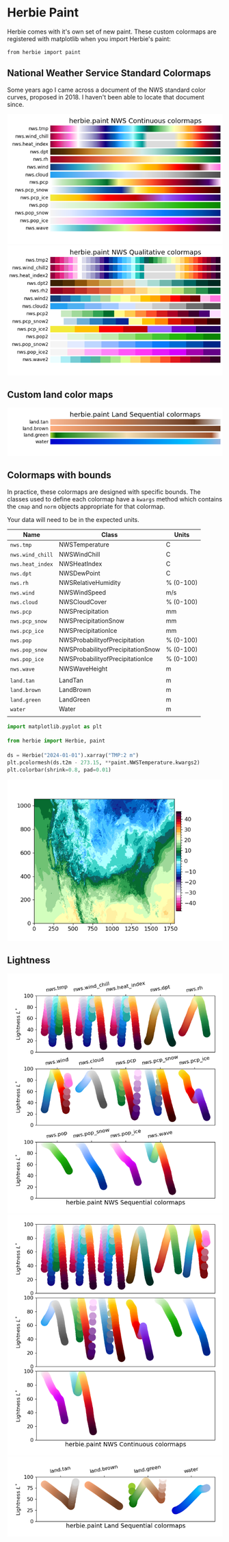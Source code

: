 # Herbie Paint

Herbie comes with it's own set of new paint. These custom colormaps are registered with matplotlib when you import Herbie's paint:

```
from herbie import paint
```

## National Weather Service Standard Colormaps

Some years ago I came across a document of the NWS standard color curves, proposed in 2018. I haven't been able to locate that document since.

![](../../../_static/paint/NWS_Continuous.png)
![](../../../_static/paint/NWS_Qualitative.png)

## Custom land color maps

![](../../../_static/paint/Land_Sequential.png)

## Colormaps with bounds

In practice, these colormaps are designed with specific bounds. The classes used to define each colormap have a `kwargs` method which contains the `cmap` and `norm` objects appropriate for that colormap.

Your data will need to be in the expected units.

| Name             | Class                             | Units     |
| ---------------- | --------------------------------- | --------- |
| `nws.tmp`        | NWSTemperature                    | C         |
| `nws.wind_chill` | NWSWindChill                      | C         |
| `nws.heat_index` | NWSHeatIndex                      | C         |
| `nws.dpt`        | NWSDewPoint                       | C         |
| `nws.rh`         | NWSRelativeHumidity               | % (0-100) |
| `nws.wind`       | NWSWindSpeed                      | m/s       |
| `nws.cloud`      | NWSCloudCover                     | % (0-100) |
| `nws.pcp`        | NWSPrecipitation                  | mm        |
| `nws.pcp_snow`   | NWSPrecipitationSnow              | mm        |
| `nws.pcp_ice`    | NWSPrecipitationIce               | mm        |
| `nws.pop`        | NWSProbabilityofPrecipitation     | % (0-100) |
| `nws.pop_snow`   | NWSProbabilityofPrecipitationSnow | % (0-100) |
| `nws.pop_ice`    | NWSProbabilityofPrecipitationIce  | % (0-100) |
| `nws.wave`       | NWSWaveHeight                     | m         |
|                  |                                   |           |
| `land.tan`       | LandTan                           | m         |
| `land.brown`     | LandBrown                         | m         |
| `land.green`     | LandGreen                         | m         |
| `water`          | Water                             | m         |
|                  |                                   |           |

```python
import matplotlib.pyplot as plt

from herbie import Herbie, paint

ds = Herbie("2024-01-01").xarray("TMP:2 m")
plt.pcolormesh(ds.t2m - 273.15, **paint.NWSTemperature.kwargs2)
plt.colorbar(shrink=0.8, pad=0.01)
```

![](../../../_static/paint/NWSTemperature_kwargs2.png)

## Lightness

![](../../../_static/paint/NWS_Sequential_lightness.png)
![](../../../_static/paint/NWS_Continuous_lightness.png)
![](../../../_static/paint/Land_Sequential_lightness.png)
